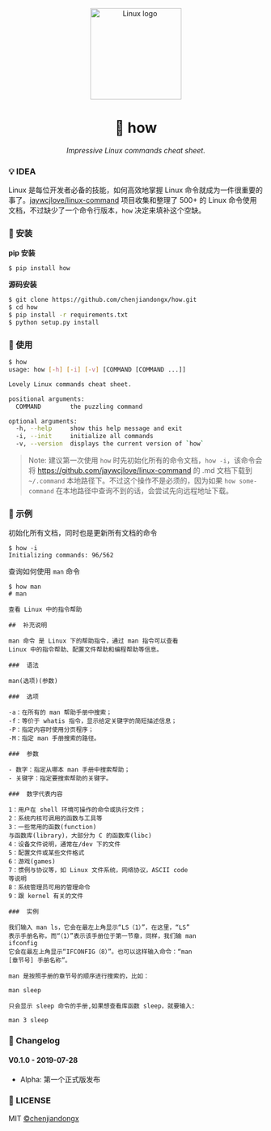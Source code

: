 <p align="center">
    <img src="https://user-images.githubusercontent.com/19553554/61995478-bd21e980-b0bb-11e9-8206-5a5958e27b25.png" alt="Linux logo" width=180 />
</p>

<h1 align="center">📝 how</h1>
<p align="center">
    <em>Impressive Linux commands cheat sheet.</em>
</p>

### 💡 IDEA

Linux 是每位开发者必备的技能，如何高效地掌握 Linux 命令就成为一件很重要的事了。[jaywcjlove/linux-command](https://github.com/jaywcjlove/linux-command) 项目收集和整理了 500+ 的 Linux 命令使用文档，不过缺少了一个命令行版本，`how` 决定来填补这个空缺。

### 🔰 安装

**pip 安装**
```bash
$ pip install how
```

**源码安装**
```bash
$ git clone https://github.com/chenjiandongx/how.git
$ cd how
$ pip install -r requirements.txt
$ python setup.py install
```

### 📏 使用

```bash
$ how
usage: how [-h] [-i] [-v] [COMMAND [COMMAND ...]]

Lovely Linux commands cheat sheet.

positional arguments:
  COMMAND        the puzzling command

optional arguments:
  -h, --help     show this help message and exit
  -i, --init     initialize all commands
  -v, --version  displays the current version of `how`
```

> Note: 建议第一次使用 `how` 时先初始化所有的命令文档，`how -i`，该命令会将 https://github.com/jaywcjlove/linux-command 的 .md 文档下载到 `~/.command` 本地路径下。不过这个操作不是必须的，因为如果 `how some-command` 在本地路径中查询不到的话，会尝试先向远程地址下载。

### 🔖 示例

初始化所有文档，同时也是更新所有文档的命令
```shell
$ how -i
Initializing commands: 96/562 
```

查询如何使用 `man` 命令
```shell
$ how man
# man

查看 Linux 中的指令帮助

##  补充说明

man 命令 是 Linux 下的帮助指令，通过 man 指令可以查看
Linux 中的指令帮助、配置文件帮助和编程帮助等信息。

###  语法

man(选项)(参数)

###  选项

-a：在所有的 man 帮助手册中搜索；
-f：等价于 whatis 指令，显示给定关键字的简短描述信息；
-P：指定内容时使用分页程序；
-M：指定 man 手册搜索的路径。

###  参数

- 数字：指定从哪本 man 手册中搜索帮助；
- 关键字：指定要搜索帮助的关键字。

###  数字代表内容

1：用户在 shell 环境可操作的命令或执行文件；
2：系统内核可调用的函数与工具等
3：一些常用的函数(function)
与函数库(library)，大部分为 C 的函数库(libc)
4：设备文件说明，通常在/dev 下的文件
5：配置文件或某些文件格式
6：游戏(games)
7：惯例与协议等，如 Linux 文件系统，网络协议，ASCII code
等说明
8：系统管理员可用的管理命令
9：跟 kernel 有关的文件

###  实例

我们输入 man ls，它会在最左上角显示“LS（1）”，在这里，“LS”
表示手册名称，而“（1）”表示该手册位于第一节章，同样，我们输 man
ifconfig
它会在最左上角显示“IFCONFIG（8）”。也可以这样输入命令：“man
[章节号] 手册名称”。

man 是按照手册的章节号的顺序进行搜索的，比如：

man sleep

只会显示 sleep 命令的手册,如果想查看库函数 sleep，就要输入:

man 3 sleep
```

### 📅 Changelog

#### V0.1.0 - 2019-07-28

* Alpha: 第一个正式版发布

### 📃 LICENSE

MIT [©chenjiandongx](https://github.com/chenjiandongx)
